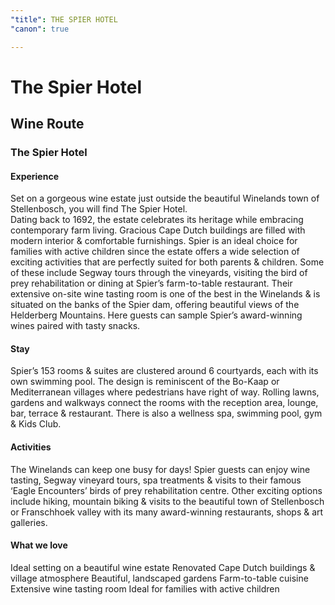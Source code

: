 ```yaml
---
"title": THE SPIER HOTEL
"canon": true

---
```


# The Spier Hotel
## Wine Route
### The Spier Hotel

#### Experience
Set on a gorgeous wine estate just outside the beautiful Winelands town of Stellenbosch, you will find The Spier Hotel.  
Dating back to 1692, the estate celebrates its heritage while embracing contemporary farm living.  Gracious Cape Dutch buildings are filled with modern interior &amp; comfortable furnishings.
Spier is an ideal choice for families with active children since the estate offers a wide selection of exciting activities that are perfectly suited for both parents &amp; children.  Some of these include Segway tours through the vineyards, visiting the bird of prey rehabilitation or dining at Spier’s farm-to-table restaurant.
Their extensive on-site wine tasting room is one of the best in the Winelands &amp; is situated on the banks of the Spier dam, offering beautiful views of the Helderberg Mountains.  Here guests can sample Spier’s award-winning wines paired with tasty snacks.

#### Stay
Spier’s 153 rooms &amp; suites are clustered around 6 courtyards, each with its own swimming pool. The design is reminiscent of the Bo-Kaap or Mediterranean villages where pedestrians have right of way. 
Rolling lawns, gardens and walkways connect the rooms with the reception area, lounge, bar, terrace &amp; restaurant.  There is also a wellness spa, swimming pool, gym &amp; Kids Club.

#### Activities
The Winelands can keep one busy for days!
Spier guests can enjoy wine tasting, Segway vineyard tours, spa treatments &amp; visits to their famous ‘Eagle Encounters’ birds of prey rehabilitation centre.
Other exciting options include hiking, mountain biking &amp; visits to the beautiful town of Stellenbosch or Franschhoek valley with its many award-winning restaurants, shops &amp; art galleries.


#### What we love
Ideal setting on a beautiful wine estate
Renovated Cape Dutch buildings &amp; village atmosphere
Beautiful, landscaped gardens
Farm-to-table cuisine
Extensive wine tasting room
Ideal for families with active children